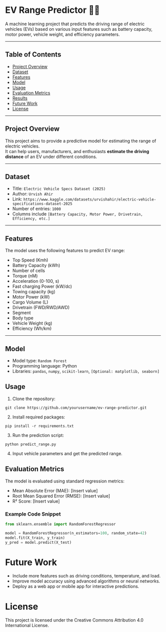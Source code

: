 # EV Range Predictor 🚗🔋

A machine learning project that predicts the driving range of electric vehicles (EVs) based on various input features such as battery capacity, motor power, vehicle weight, and efficiency parameters.

---

## Table of Contents
- [Project Overview](#project-overview)
- [Dataset](#dataset)
- [Features](#features)
- [Model](#model)
- [Usage](#usage)
- [Evaluation Metrics](#evaluation-metrics)
- [Results](#results)
- [Future Work](#future-work)
- [License](#license)

---

## Project Overview
This project aims to provide a predictive model for estimating the range of electric vehicles.  
It can help users, manufacturers, and enthusiasts **estimate the driving distance** of an EV under different conditions.

---

## Dataset
- Title: `Electric Vehicle Specs Dataset (2025)`
- Author: `Urvish Ahir`
- Link: `https://www.kaggle.com/datasets/urvishahir/electric-vehicle-specifications-dataset-2025`
- Number of entries: `1000`
- Columns include `[Battery Capacity, Motor Power, Drivetrain, Efficiency, etc.]`

---

## Features
The model uses the following features to predict EV range:
- Top Speed (Kmh)
- Battery Capacity (kWh)
- Number of cells
- Torque (nM)
- Acceleration (0-100, s)
- Fast charging Power (kW/dc)
- Towing capacity (kg)
- Motor Power (kW)
- Cargo Volume (L)
- Drivetrain (FWD/RWD/AWD)
- Segment
- Body type
- Vehicle Weight (kg)
- Efficiency (Wh/km)

---

## Model
- Model type: `Random Forest`
- Programming language: Python
- Libraries: `pandas`, `numpy`, `scikit-learn`, `[Optional: matplotlib, seaborn]`

## Usage
1. Clone the repository:
```
git clone https://github.com/yourusername/ev-range-predictor.git
```

2. Install required packages:
```
pip install -r requirements.txt
```

3. Run the prediction script:
```
python predict_range.py
```

4. Input vehicle parameters and get the predicted range.

## Evaluation Metrics
The model is evaluated using standard regression metrics:

- Mean Absolute Error (MAE): [Insert value]
- Root Mean Squared Error (RMSE): [Insert value]
- R² Score: [Insert value]

### Example Code Snippet
```python
from sklearn.ensemble import RandomForestRegressor

model = RandomForestRegressor(n_estimators=100, random_state=42)
model.fit(X_train, y_train)
y_pred = model.predict(X_test)
```
# Future Work
- Include more features such as driving conditions, temperature, and load.
- Improve model accuracy using advanced algorithms or neural networks.
- Deploy as a web app or mobile app for interactive predictions.

# License
This project is licensed under the Creative Commons Attribution 4.0 International License.
